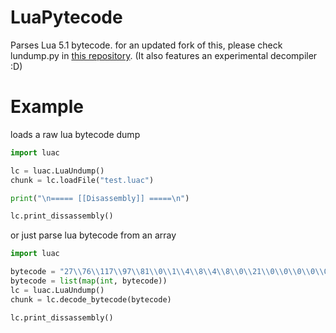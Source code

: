 # LuaPytecode
Parses Lua 5.1 bytecode. for an updated fork of this, please check lundump.py in [this repository](https://github.com/CPunch/LuaDecompy). (It also features an experimental decompiler :D)

# Example

loads a raw lua bytecode dump
```python
import luac

lc = luac.LuaUndump()
chunk = lc.loadFile("test.luac")

print("\n===== [[Disassembly]] =====\n")

lc.print_dissassembly()
```

or just parse lua bytecode from an array
```python
import luac

bytecode = "27\\76\\117\\97\\81\\0\\1\\4\\8\\4\\8\\0\\21\\0\\0\\0\\0\\0\\0\\0\\112\\114\\105\\110\\116\\40\\39\\104\\101\\108\\108\\111\\32\\119\\111\\114\\108\\100\\39\\41\\0\\0\\0\\0\\0\\0\\0\\0\\0\\0\\0\\2\\2\\4\\0\\0\\0\\5\\0\\0\\0\\65\\64\\0\\0\\28\\64\\0\\1\\30\\0\\128\\0\\2\\0\\0\\0\\4\\6\\0\\0\\0\\0\\0\\0\\0\\112\\114\\105\\110\\116\\0\\4\\12\\0\\0\\0\\0\\0\\0\\0\\104\\101\\108\\108\\111\\32\\119\\111\\114\\108\\100\\0\\0\\0\\0\\0\\4\\0\\0\\0\\1\\0\\0\\0\\1\\0\\0\\0\\1\\0\\0\\0\\1\\0\\0\\0\\0\\0\\0\\0\\0\\0\\0\\0".split('\\')
bytecode = list(map(int, bytecode))
lc = luac.LuaUndump()
chunk = lc.decode_bytecode(bytecode)

lc.print_dissassembly()
```
